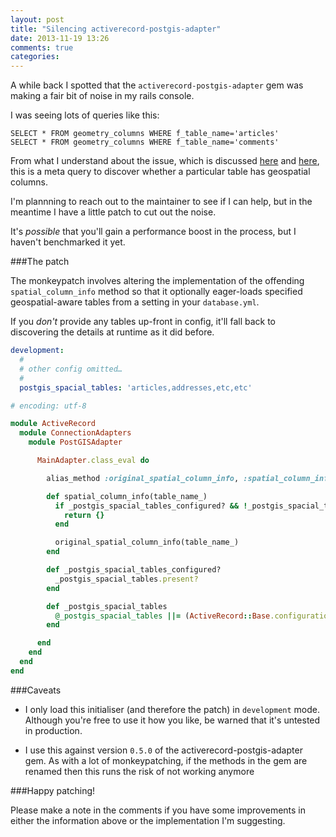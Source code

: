 ```yaml
---
layout: post
title: "Silencing activerecord-postgis-adapter"
date: 2013-11-19 13:26
comments: true
categories:
---
```


A while back I spotted that the ```activerecord-postgis-adapter``` gem was making a fair bit of noise in  my rails console.

I was seeing lots of queries like this:

```
SELECT * FROM geometry_columns WHERE f_table_name='articles'
SELECT * FROM geometry_columns WHERE f_table_name='comments'
```

From what I understand about the issue, which is discussed [here](https://github.com/dazuma/activerecord-postgis-adapter/issues/36) and [here](https://github.com/dazuma/activerecord-postgis-adapter/issues/71), this is a meta query to discover whether a particular table has geospatial columns.

I'm plannning to reach out to the maintainer to see if I can help, but in the meantime I have a little patch to cut out the noise.

It's *possible* that you'll gain a performance boost in the process, but I haven't benchmarked it yet.

###The patch

The monkeypatch involves altering the implementation of the offending ```spatial_column_info``` method so that it optionally eager-loads specified geospatial-aware tables from a setting in your ```database.yml```.

If you *don't* provide any tables up-front in config, it'll fall back to discovering the details at runtime as it did before.

```yaml config/database.yml
development:
  #
  # other config omitted…
  #
  postgis_spacial_tables: 'articles,addresses,etc,etc'

```

```ruby config/initializers/postgis_adapter_patch.rb
# encoding: utf-8

module ActiveRecord
  module ConnectionAdapters
    module PostGISAdapter

      MainAdapter.class_eval do

        alias_method :original_spatial_column_info, :spatial_column_info

        def spatial_column_info(table_name_)
          if _postgis_spacial_tables_configured? && !_postgis_spacial_tables.include?(table_name_)
            return {}
          end

          original_spatial_column_info(table_name_)
        end

        def _postgis_spacial_tables_configured?
          _postgis_spacial_tables.present?
        end

        def _postgis_spacial_tables
          @_postgis_spacial_tables ||= (ActiveRecord::Base.configurations[Rails.env]["postgis_spacial_tables"] || '').split(',')
        end

      end
    end
  end
end

```

###Caveats

- I only load this initialiser (and therefore the patch) in ```development``` mode. Although you're free to use it how you like, be warned that it's untested in production.

- I use this against version ```0.5.0``` of the activerecord-postgis-adapter gem. As with a lot of monkeypatching, if the methods in the gem are renamed then this runs the risk of not working anymore


###Happy patching!

Please make a note in the comments if you have some improvements in either the information above or the implementation I'm suggesting.
